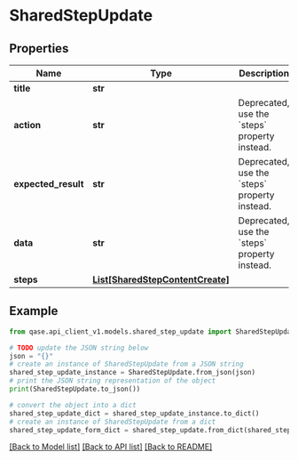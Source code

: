 # SharedStepUpdate


## Properties

Name | Type | Description | Notes
------------ | ------------- | ------------- | -------------
**title** | **str** |  | 
**action** | **str** | Deprecated, use the &#x60;steps&#x60; property instead. | [optional] 
**expected_result** | **str** | Deprecated, use the &#x60;steps&#x60; property instead. | [optional] 
**data** | **str** | Deprecated, use the &#x60;steps&#x60; property instead. | [optional] 
**steps** | [**List[SharedStepContentCreate]**](SharedStepContentCreate.md) |  | [optional] 

## Example

```python
from qase.api_client_v1.models.shared_step_update import SharedStepUpdate

# TODO update the JSON string below
json = "{}"
# create an instance of SharedStepUpdate from a JSON string
shared_step_update_instance = SharedStepUpdate.from_json(json)
# print the JSON string representation of the object
print(SharedStepUpdate.to_json())

# convert the object into a dict
shared_step_update_dict = shared_step_update_instance.to_dict()
# create an instance of SharedStepUpdate from a dict
shared_step_update_form_dict = shared_step_update.from_dict(shared_step_update_dict)
```
[[Back to Model list]](../README.md#documentation-for-models) [[Back to API list]](../README.md#documentation-for-api-endpoints) [[Back to README]](../README.md)


